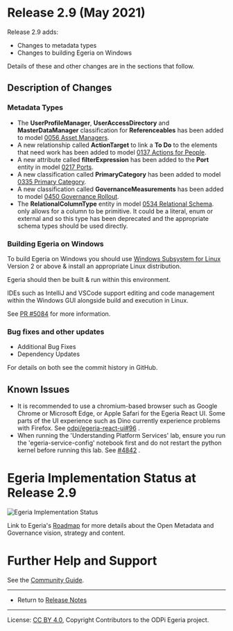 <!-- SPDX-License-Identifier: CC-BY-4.0 -->
<!-- Copyright Contributors to the ODPi Egeria project. -->

# Release 2.9 (May 2021)

Release 2.9 adds:
* Changes to metadata types
* Changes to building Egeria on Windows

Details of these and other changes are in the sections that follow.

## Description of Changes

### Metadata Types

* The **UserProfileManager**, **UserAccessDirectory** and **MasterDataManager** classification for **Referenceables** has been added
to model [0056 Asset Managers](../open-metadata-publication/website/open-metadata-types/0056-Asset-Managers.md).
* A new relationship called **ActionTarget** to link a **To Do** to the elements that need work has been added
to model [0137 Actions for People](../open-metadata-publication/website/open-metadata-types/0137-Actions.md).
* A new attribute called **filterExpression** has been added to the **Port** entity in
model [0217 Ports](../open-metadata-publication/website/open-metadata-types/0217-Ports.md).
* A new classification called **PrimaryCategory** has been added to
model [0335 Primary Category](../open-metadata-publication/website/open-metadata-types/0335-Primary-Category.md).
* A new classification called **GovernanceMeasurements** has been added to
model [0450 Governance Rollout](../open-metadata-publication/website/open-metadata-types/0450-Governance-Rollout.md).
* The **RelationalColumnType** entity in
model [0534 Relational Schema](../open-metadata-publication/website/open-metadata-types/0534-Relational-Schemas.md).
only allows for a column to be primitive. It could be a literal, enum or external and so this type has been deprecated
and the appropriate schema types should be used directly.

### Building Egeria on Windows

To build Egeria on Windows you should use [Windows Subsystem for Linux](https://docs.microsoft.com/en-us/windows/wsl/) Version 2 or above & install an 
appropriate Linux distribution.

Egeria should then be built & run within this environment. 

IDEs such as IntelliJ and VSCode support editing and code management within the Windows GUI alongside build and execution in Linux.

See [PR #5084](https://github.com/tcnt/egeria/pull/5084) for more information.

### Bug fixes and other updates
* Additional Bug Fixes
* Dependency Updates

For details on both see the commit history in GitHub.

## Known Issues

* It is recommended to use a chromium-based browser such as Google Chrome or Microsoft Edge, or Apple Safari for the Egeria React UI. Some parts of the UI experience such as Dino currently experience problems with Firefox. See [odpi/egeria-react-ui#96](https://github.com/tcnt/egeria-react-ui/issues/96) .
* When running the 'Understanding Platform Services' lab, ensure you run the 'egeria-service-config' notebook first and do not restart the python kernel before running this lab. See [#4842](https://github.com/tcnt/egeria/issues/4842) .

# Egeria Implementation Status at Release 2.9

![Egeria Implementation Status](../open-metadata-publication/website/roadmap/functional-organization-showing-implementation-status-for-2.9.png#pagewidth)

Link to Egeria's [Roadmap](../open-metadata-publication/website/roadmap) for more details about the
Open Metadata and Governance vision, strategy and content.


# Further Help and Support

See the [Community Guide](../Community-Guide.md).

----
* Return to [Release Notes](.)
   
----
License: [CC BY 4.0](https://creativecommons.org/licenses/by/4.0/),
Copyright Contributors to the ODPi Egeria project.
